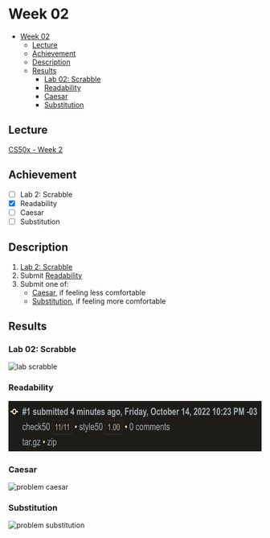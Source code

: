 # Week 02
- [Week 02](#week-02)
  - [Lecture](#lecture)
  - [Achievement](#achievement)
  - [Description](#description)
  - [Results](#results)
    - [Lab 02: Scrabble](#lab-02-scrabble)
    - [Readability](#readability)
    - [Caesar](#caesar)
    - [Substitution](#substitution)

## Lecture
[CS50x - Week 2](https://cs50.harvard.edu/x/2022/weeks/2/)

## Achievement

- [ ] Lab 2: Scrabble
- [x] Readability
- [ ] Caesar
- [ ] Substitution

## Description

1. [Lab 2: Scrabble](https://cs50.harvard.edu/x/2022/labs/2/#lab-2-scrabble)
2. Submit [Readability](https://cs50.harvard.edu/x/2022/psets/2/readability/)
3. Submit one of:
   - [Caesar](https://cs50.harvard.edu/x/2022/psets/2/caesar/), if feeling less comfortable
   - [Substitution](https://cs50.harvard.edu/x/2022/psets/2/substitution/), if feeling more comfortable

## Results

### Lab 02: Scrabble
<img src="../../images/scrabble_result.png" alt="lab scrabble" height="100"/>

### Readability
<img src="../images/readability_result.png" alt="problem readability" height="100"/>

### Caesar
<img src="../../images/caesar_result.png" alt="problem caesar" height="100"/>

### Substitution
<img src="../../images/substitution_result.png" alt="problem substitution" height="100"/>
